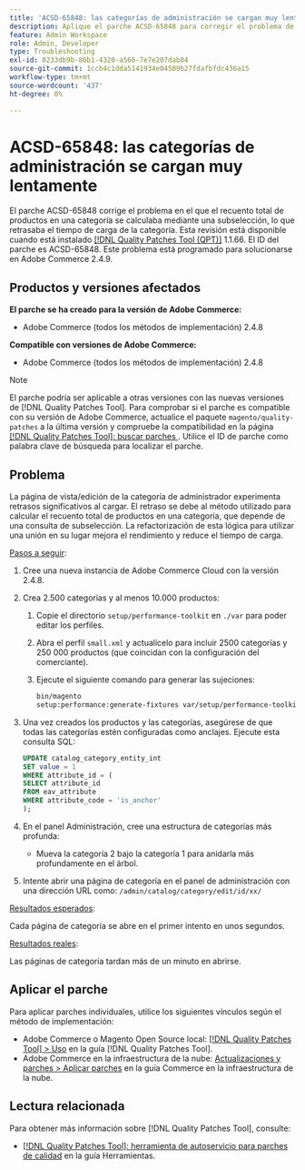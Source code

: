 ```yaml
---
title: 'ACSD-65848: las categorías de administración se cargan muy lentamente'
description: Aplique el parche ACSD-65848 para corregir el problema de Adobe Commerce en el que el recuento total de productos en una categoría se calculó mediante una subselección, lo que retrasó el tiempo de carga de la categoría.
feature: Admin Workspace
role: Admin, Developer
type: Troubleshooting
exl-id: 0233db9b-86b1-4320-a566-7e7e207dab84
source-git-commit: 1ccb4c1dda5141934e04509b27fdafbfdc436a15
workflow-type: tm+mt
source-wordcount: '437'
ht-degree: 0%

---
```


# ACSD-65848: las categorías de administración se cargan muy lentamente

El parche ACSD-65848 corrige el problema en el que el recuento total de productos en una categoría se calculaba mediante una subselección, lo que retrasaba el tiempo de carga de la categoría. Esta revisión está disponible cuando está instalado [[!DNL Quality Patches Tool (QPT)]](/help/tools/quality-patches-tool/quality-patches-tool-to-self-serve-quality-patches.md) 1.1.66. El ID del parche es ACSD-65848. Este problema está programado para solucionarse en Adobe Commerce 2.4.9.

## Productos y versiones afectados

**El parche se ha creado para la versión de Adobe Commerce:**

* Adobe Commerce (todos los métodos de implementación) 2.4.8

**Compatible con versiones de Adobe Commerce:**

* Adobe Commerce (todos los métodos de implementación) 2.4.8

>[!NOTE]
>
>El parche podría ser aplicable a otras versiones con las nuevas versiones de [!DNL Quality Patches Tool]. Para comprobar si el parche es compatible con su versión de Adobe Commerce, actualice el paquete `magento/quality-patches` a la última versión y compruebe la compatibilidad en la página [[!DNL Quality Patches Tool]: buscar parches ](https://experienceleague.adobe.com/tools/commerce-quality-patches/index.html). Utilice el ID de parche como palabra clave de búsqueda para localizar el parche.

## Problema

La página de vista/edición de la categoría de administrador experimenta retrasos significativos al cargar. El retraso se debe al método utilizado para calcular el recuento total de productos en una categoría, que depende de una consulta de subselección. La refactorización de esta lógica para utilizar una unión en su lugar mejora el rendimiento y reduce el tiempo de carga.

<u>Pasos a seguir</u>:

1. Cree una nueva instancia de Adobe Commerce Cloud con la versión 2.4.8.
1. Crea 2.500 categorías y al menos 10.000 productos:
   1. Copie el directorio `setup/performance-toolkit` en `./var` para poder editar los perfiles.
   1. Abra el perfil `small.xml` y actualícelo para incluir 2500 categorías y 250 000 productos (que coincidan con la configuración del comerciante).
   1. Ejecute el siguiente comando para generar las sujeciones:

      ```bash
      bin/magento 
      setup:performance:generate-fixtures var/setup/performance-toolkit/profiles/ce/small.xml
      ```

1. Una vez creados los productos y las categorías, asegúrese de que todas las categorías estén configuradas como anclajes. Ejecute esta consulta SQL:

   ```sql
   UPDATE catalog_category_entity_int 
   SET value = 1 
   WHERE attribute_id = (
   SELECT attribute_id 
   FROM eav_attribute 
   WHERE attribute_code = 'is_anchor'
   );
   ```

1. En el panel Administración, cree una estructura de categorías más profunda:
   * Mueva la categoría 2 bajo la categoría 1 para anidarla más profundamente en el árbol.
1. Intente abrir una página de categoría en el panel de administración con una dirección URL como:
   ```/admin/catalog/category/edit/id/xx/```

<u>Resultados esperados</u>:

Cada página de categoría se abre en el primer intento en unos segundos.

<u>Resultados reales</u>:

Las páginas de categoría tardan más de un minuto en abrirse.

## Aplicar el parche

Para aplicar parches individuales, utilice los siguientes vínculos según el método de implementación:

* Adobe Commerce o Magento Open Source local: [[!DNL Quality Patches Tool] > Uso](/help/tools/quality-patches-tool/usage.md) en la guía [!DNL Quality Patches Tool].
* Adobe Commerce en la infraestructura de la nube: [Actualizaciones y parches > Aplicar parches](https://experienceleague.adobe.com/docs/commerce-cloud-service/user-guide/develop/upgrade/apply-patches.html) en la guía Commerce en la infraestructura de la nube.

## Lectura relacionada

Para obtener más información sobre [!DNL Quality Patches Tool], consulte:

* [[!DNL Quality Patches Tool]: herramienta de autoservicio para parches de calidad](/help/tools/quality-patches-tool/quality-patches-tool-to-self-serve-quality-patches.md) en la guía Herramientas.

